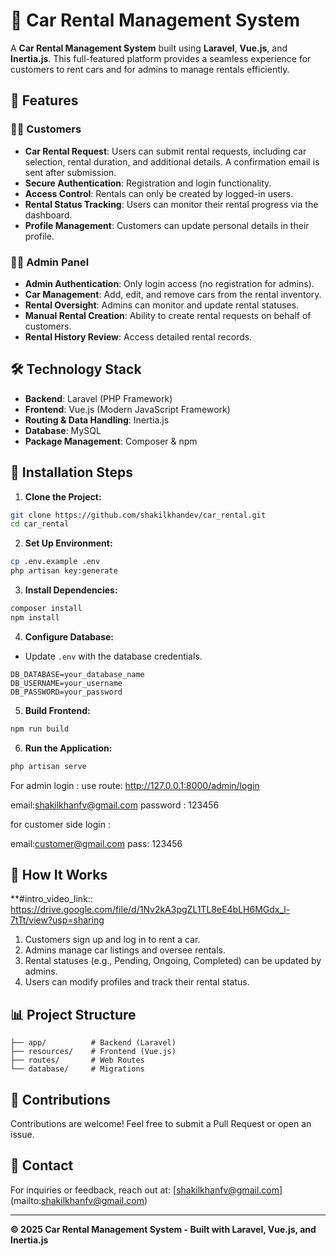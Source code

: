 # 🚗 Car Rental Management System

A **Car Rental Management System** built using **Laravel**, **Vue.js**, and **Inertia.js**. This full-featured platform provides a seamless experience for customers to rent cars and for admins to manage rentals efficiently.

## 📌 Features

### 🧑‍💼 Customers
- **Car Rental Request**: Users can submit rental requests, including car selection, rental duration, and additional details. A confirmation email is sent after submission.
- **Secure Authentication**: Registration and login functionality.
- **Access Control**: Rentals can only be created by logged-in users.
- **Rental Status Tracking**: Users can monitor their rental progress via the dashboard.
- **Profile Management**: Customers can update personal details in their profile.

### 👨‍💻 Admin Panel
- **Admin Authentication**: Only login access (no registration for admins).
- **Car Management**: Add, edit, and remove cars from the rental inventory.
- **Rental Oversight**: Admins can monitor and update rental statuses.
- **Manual Rental Creation**: Ability to create rental requests on behalf of customers.
- **Rental History Review**: Access detailed rental records.

## 🛠️ Technology Stack

- **Backend**: Laravel (PHP Framework)
- **Frontend**: Vue.js (Modern JavaScript Framework)
- **Routing & Data Handling**: Inertia.js
- **Database**: MySQL
- **Package Management**: Composer & npm

## 🚀 Installation Steps

1. **Clone the Project:**
```bash
git clone https://github.com/shakilkhandev/car_rental.git
cd car_rental
```

2. **Set Up Environment:**
```bash
cp .env.example .env
php artisan key:generate
```

3. **Install Dependencies:**
```bash
composer install
npm install
```

4. **Configure Database:**
- Update `.env` with the database credentials.

```env
DB_DATABASE=your_database_name
DB_USERNAME=your_username
DB_PASSWORD=your_password
```

5. **Build Frontend:**
```bash
npm run build
```

6. **Run the Application:**
```bash
php artisan serve
```

For admin login : use route: http://127.0.0.1:8000/admin/login

email:shakilkhanfv@gmail.com
password : 123456

for customer side login :

email:customer@gmail.com
pass: 123456


## 📄 How It Works

**#intro_video_link:: https://drive.google.com/file/d/1Nv2kA3pgZL1TL8eE4bLH6MGdx_l-7tTt/view?usp=sharing

1. Customers sign up and log in to rent a car.
2. Admins manage car listings and oversee rentals.
3. Rental statuses (e.g., Pending, Ongoing, Completed) can be updated by admins.
4. Users can modify profiles and track their rental status.

## 📊 Project Structure

```
├── app/          # Backend (Laravel)
├── resources/    # Frontend (Vue.js)
├── routes/       # Web Routes
└── database/     # Migrations
```

## 🤝 Contributions

Contributions are welcome! Feel free to submit a Pull Request or open an issue.

## 📧 Contact
For inquiries or feedback, reach out at: [shakilkhanfv@gmail.com]    (mailto:shakilkhanfv@gmail.com)

---

**© 2025 Car Rental Management System - Built with Laravel, Vue.js, and Inertia.js**

